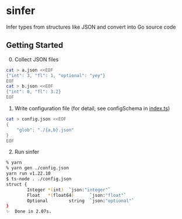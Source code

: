 # sinfer

Infer types from structures like JSON and convert into Go source code

## Getting Started

0. Collect JSON files

```sh
cat > a.json <<EOF
{"int": 3, "fl": 1, "optional": "yey"}
EOF
cat > b.json <<EOF
{"int": 0, "fl": 3.2}
EOF
```

1. Write configuration file (for detail, see configSchema in [index.ts](./src/index.ts))

```sh
cat > config.json <<EOF
{
    "glob": "./{a,b}.json"
}
EOF
```

2. Run sinfer

```sh
% yarn
% yarn gen ./config.json
yarn run v1.22.10
$ ts-node . ./config.json
struct {
        Integer *(int)  `json:"integer"`
        Float   *(float64)      `json:"float"`
        Optional        string  `json:"optional"`
}
✨  Done in 2.07s.
```
